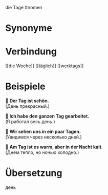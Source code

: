 die Tage
#nomen
# Synonyme

# Verbindung 
[[die Woche]]
[[täglich]]
[[werktags]]
# Beispiele
🔹 **Der Tag ist schön.**  
(День прекрасный.)

🔹 **Ich habe den ganzen Tag gearbeitet.**  
(Я работал весь день.)

🔹 **Wir sehen uns in ein paar Tagen.**  
(Увидимся через несколько дней.)

🔹 **Am Tag ist es warm, aber in der Nacht kalt.**  
(Днём тепло, но ночью холодно.)
# Übersetzung
день